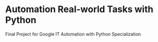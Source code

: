 # Automation Real-world Tasks with Python
Final Project for Google IT Automation with Python Specialization
